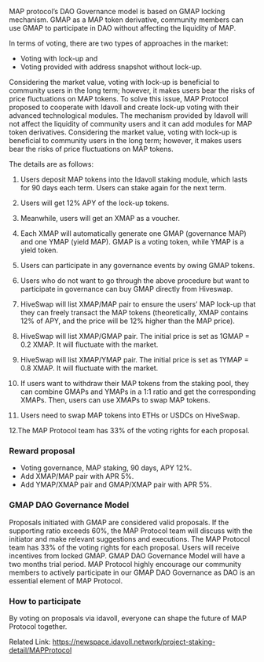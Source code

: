 MAP protocol’s DAO Governance model is based on GMAP locking mechanism. GMAP as a MAP token derivative, community members can use GMAP to participate in DAO without affecting the liquidity of MAP.

In terms of voting, there are two types of approaches in the market:

* Voting with lock-up and
* Voting provided with address snapshot without lock-up.

Considering the market value, voting with lock-up is beneficial to community users in the long term; however, it makes users bear the risks of price fluctuations on MAP tokens. To solve this issue, MAP Protocol proposed to cooperate with Idavoll and create lock-up voting with their advanced technological modules. The mechanism provided by Idavoll will not affect the liquidity of community users and it can add modules for MAP token derivatives. Considering the market value, voting with lock-up is beneficial to community users in the long term; however, it makes users bear the risks of price fluctuations on MAP tokens. 

The details are as follows:

1. Users deposit MAP tokens into the Idavoll staking module, which lasts for 90 days each term. Users can stake again for the next term.

2. Users will get 12% APY of the lock-up tokens.

3. Meanwhile, users will get an XMAP as a voucher.

4. Each XMAP will automatically generate one GMAP (governance MAP) and one YMAP (yield MAP). GMAP is a voting token, while YMAP is a yield token.

5. Users can participate in any governance events by owing GMAP tokens.

6. Users who do not want to go through the above procedure but want to participate in governance can buy GMAP directly from Hiveswap.

7. HiveSwap will list XMAP/MAP pair to ensure the users’ MAP lock-up that they can freely transact the MAP tokens (theoretically, XMAP contains 12% of APY, and the price will be 12% higher than the MAP price).

8. HiveSwap will list XMAP/GMAP pair. The initial price is set as 1GMAP = 0.2 XMAP. It will fluctuate with the market.

9. HiveSwap will list XMAP/YMAP pair. The initial price is set as 1YMAP = 0.8 XMAP. It will fluctuate with the market.

10. If users want to withdraw their MAP tokens from the staking pool, they can combine GMAPs and YMAPs in a 1:1 ratio and get the corresponding XMAPs. Then, users can use XMAPs to swap MAP tokens.

11. Users need to swap MAP tokens into ETHs or USDCs on HiveSwap.

12.The MAP Protocol team has 33% of the voting rights for each proposal.

### Reward proposal

* Voting governance, MAP staking, 90 days, APY 12%.
* Add XMAP/MAP pair with APR 5%.
* Add YMAP/XMAP pair and GMAP/XMAP pair with APR 5%.

### GMAP DAO Governance Model

Proposals initiated with GMAP are considered valid proposals. If the supporting ratio exceeds 60%, the MAP Protocol team will discuss with the initiator and make relevant suggestions and executions. The MAP Protocol team has 33% of the voting rights for each proposal.
Users will receive incentives from locked GMAP. GMAP DAO Governance Model will have a two months trial period. MAP Protocol highly encourage our community members to actively participate in our GMAP DAO Governance as DAO is an essential element of MAP Protocol.

### How to participate

By voting on proposals via idavoll, everyone can shape the future of MAP Protocol together. 

Related Link: https://newspace.idavoll.network/project-staking-detail/MAPProtocol

